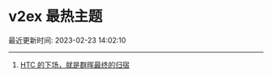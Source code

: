# v2ex 最热主题

最近更新时间: 2023-02-23 14:02:10

--- 
1. [HTC 的下场，就是群晖最终的归宿](https://www.v2ex.com/t/918393) 
